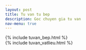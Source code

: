 ```yaml
---
layout: post
title: Tu van tu bep
description: Goc chuyen gia tu van
nav-menu: true
---
```


<!-- Main -->
<div id="main" class="alt">

<!-- One -->
<section id="one">
{% include tuvan_bep.html %}
</section>

<!-- Two -->
<section id="one">
{% include tuvan_vatlieu.html %}
</section>

</div>
